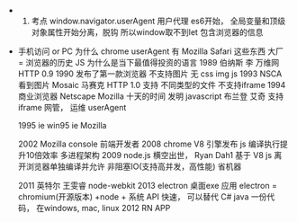 - 1. 考点 window.navigator.userAgent 用户代理
es6开始， 全局变量和顶级对象属性开始分离，脱钩  所以window取不到let
包含浏览器的信息
- 手机访问 or PC
为什么 chrome userAgent 有 Mozilla Safari 这些东西
大厂 = 
浏览器的历史
   JS 为什么是当下最值得投资的语言
  1989 伯纳斯 李 万维网  HTTP 0.9 
  1990  发布了第一款浏览器  不支持图片   无 css img js
  1993 NSCA 看到图片  Mosaic 马赛克  HTTP 1.0 支持  不同类型的文件
    不支持iframe
  1994 商业浏览器  Netscape  Mozilla  十天的时间 发明  javascript 布兰登 艾奇
    支持iframe
    网管， 运维  userAgent

    1995 ie  win95
    ie  Mozilla

    2002  Mozilla   console  前端开发者
    2008  chrome  V8 引擎发布  js 编译执行提升10倍效率  多进程架构 
    2009  node.js 横空出世， Ryan Dah1  基于  V8  js 离开浏览器单独编译并允许  非阻塞IO(支持高并发，高性能)  省机器  

    2011 英特尔 王雯睿  node-webkit 
    2013 electron 桌面exe 应用
      electron = chromium(开源版本) +node + 系统 API
      快速， 可以替代 C#    java  一份代码， 在windows, mac, linux
    2012 RN APP